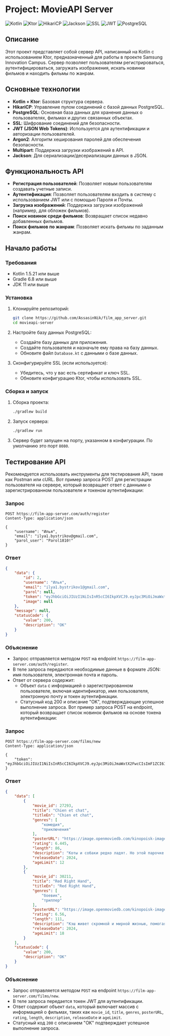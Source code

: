 # Project: MovieAPI Server

![Kotlin](https://img.shields.io/badge/Kotlin-1.5.21-blue)
![Ktor](https://img.shields.io/badge/Ktor-1.6.8-blue)
![HikariCP](https://img.shields.io/badge/HikariCP-5.0.1-blue)
![Jackson](https://img.shields.io/badge/Jackson-Enabled-green)
![SSL](https://img.shields.io/badge/SSL-Enabled-green)
![JWT](https://img.shields.io/badge/JWT-Enabled-green)
![PostgreSQL](https://img.shields.io/badge/PostgreSQL-Enabled-green)

## Описание
Этот проект представляет собой сервер API, написанный на Kotlin с использованием Ktor, предназначенный для работы в проекте Samsung Innovation Campus. Сервер позволяет пользователям регистрироваться, аутентифицироваться, загружать изображения, искать новинки фильмов и находить фильмы по жанрам.

## Основные технологии
- **Kotlin + Ktor**: Базовая структура сервера.
- **HikariCP**: Управление пулом соединений с базой данных PostgreSQL.
- **PostgreSQL**: Основная база данных для хранения данных о пользователях, фильмах и других связанных объектах.
- **SSL**: Шифрование соединений для безопасности.
- **JWT (JSON Web Tokens)**: Используется для аутентификации и авторизации пользователей.
- **Argon2**: Алгоритм хеширования паролей для обеспечения безопасности.
- **Multipart**: Поддержка загрузки изображений в API.
- **Jackson**: Для сериализации/десериализации данных в JSON.

## Функциональность API
- **Регистрация пользователей**: Позволяет новым пользователям создавать учетные записи.
- **Аутентификация**: Позволяет пользователям входить в систему с использованием JWT или с помощью Пароля и Почты.
- **Загрузка изображений**: Поддержка загрузки изображений (например, для обложек фильмов).
- **Поиск новинок среди фильмов**: Возвращает список недавно добавленных фильмов.
- **Поиск фильмов по жанрам**: Позволяет искать фильмы по заданным жанрам.

## Начало работы
### Требования
- Kotlin 1.5.21 или выше
- Gradle 6.8 или выше
- JDK 11 или выше

### Установка
1. Клонируйте репозиторий:
   ```bash
   git clone https://github.com/AssasinNik/film_app_server.git
   cd movieapi-server
   ```

2. Настройте базу данных PostgreSQL:
   - Создайте базу данных для приложения.
   - Создайте пользователя и назначьте ему права на базу данных.
   - Обновите файл `Database.kt` с данными о базе данных.

3. Сконфигурируйте SSL (если используется):
   - Убедитесь, что у вас есть сертификат и ключ SSL.
   - Обновите конфигурацию Ktor, чтобы использовать SSL.

### Сборка и запуск
1. Сборка проекта:
   ```bash
   ./gradlew build
   ```

2. Запуск сервера:
   ```bash
   ./gradlew run
   ```

3. Сервер будет запущен на порту, указанном в конфигурации. По умолчанию это порт `8080`.

## Тестирование API
Рекомендуется использовать инструменты для тестирования API, такие как Postman или cURL.
Вот пример запроса POST для регистрации пользователя на сервере, который возвращает ответ с данными о зарегистрированном пользователе и токеном аутентификации:

### Запрос
```http
POST https://film-app-server.com/auth/register
Content-Type: application/json

{
    "username": "Илья",
    "email": "ilya1.bystrikov@gmail.com",
    "parol_user": "Parol1810!"
}
```

### Ответ
```json
{
    "data": {
        "id": 2,
        "username": "Илья",
        "email": "ilya1.bystrikov1@gmail.com",
        "parol": null,
        "token": "eyJhbGciOiJIUzI1NiIsInR5cCI6IkpXVCJ9.eyJpc3MiOiJmaWxtX2FwcCIsImF1ZCI6ImZpbG1fYXBwIiwiZW1haWwiOiJpbHlhMS5ieXN0cmlrb3YxQGdtYWlsLmNvbSJ9.VaZR1ZuCPSDyh3Gm5kUhpIED1NpkGX8eagHRk65T0l0",
        "image": null
    },
    "message": null,
    "statusCode": {
        "value": 200,
        "description": "OK"
    }
}
```

### Объяснение
- Запрос отправляется методом `POST` на endpoint `https://film-app-server.com/auth/register`.
- В теле запроса передаются необходимые данные в формате JSON: имя пользователя, электронная почта и пароль.
- Ответ от сервера содержит:
  - Объект `data` с информацией о зарегистрированном пользователе, включая идентификатор, имя пользователя, электронную почту и токен аутентификации.
  - Статусный код 200 и описание "OK", подтверждающие успешное выполнение запроса.
Вот пример запроса POST на endpoint, который возвращает список новинок фильмов на основе токена аутентификации:

### Запрос
```http
POST https://film-app-server.com/films/new
Content-Type: application/json

{
    "token": "eyJhbGciOiJIUzI1NiIsInR5cCI6IkpXVCJ9.eyJpc3MiOiJmaWxtX2FwcCIsImF1ZCI6ImZpbG1fYXBwIiwiZW1haWwiOiJpbHlhMS5ieXN0cmlrb3ZAZ21haWwuY29tIn0.ZyEgIm7DtbdvArY6JNH_GyFkE3F8G_dUTcwgpfxhFHk"
}
```

### Ответ
```json
{
    "data": [
        {
            "movie_id": 27293,
            "title": "Chien et chat",
            "titleEn": "Chien et chat",
            "genres": [
                "комедия",
                "приключения"
            ],
            "posterURL": "https://image.openmoviedb.com/kinopoisk-images/4483445/4f426122-87e9-46f8-b775-f64f0e44c8d3/orig",
            "rating": 6.445,
            "length": 86,
            "description": "Коты и собаки редко ладят. Но этой парочке придется объединиться, чтобы вернуться к хозяевам и привычной жизни домашних питомцев. По нелепой случайности они потерялись в аэропорту, и теперь «лучшим врагам» предстоит опасное, но захватывающее путешествие. А тем временем их хозяева — звезда социальных сетей и профессиональный вор — объединятся, чтобы найти своих любимцев.",
            "releaseDate": 2024,
            "ageLimit": 12
        },
        {
            "movie_id": 30211,
            "title": "Red Right Hand",
            "titleEn": "Red Right Hand",
            "genres": [
                "боевик",
                "триллер"
            ],
            "posterURL": "https://image.openmoviedb.com/kinopoisk-images/10592371/ff7ffa5b-4bc5-455c-b66e-00ef3321c924/orig",
            "rating": 6.56,
            "length": 111,
            "description": "Кэш живет скромной и мирной жизнью, помогая мужу покойной сестры воспитывать племянницу Саванну и управляться с фермой в небольшом городишке в Аппалачах. Но когда Кошка, глава местной банды и садистка, начинает угрожать его семье, Кэш понимает, что готов на всё ради их защиты. И чем дольше продолжается противостояние, тем сильнее стирается граница между добром и злом.",
            "releaseDate": 2024,
            "ageLimit": 18
        }
    ],
    "statusCode": {
        "value": 200,
        "description": "OK"
    }
}
```

### Объяснение
- Запрос отправляется методом `POST` на endpoint `https://film-app-server.com/films/new`.
- В теле запроса передается токен JWT для аутентификации.
- Ответ содержит объект `data`, который включает массив с информацией о фильмах, таких как `movie_id`, `title`, `genres`, `posterURL`, `rating`, `length`, `description`, `releaseDate` и `ageLimit`.
- Статусный код `200` с описанием "OK" подтверждает успешное выполнение запроса.
